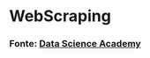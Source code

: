 <h1>WebScraping</h1>
<h3>Fonte: <a href="https://www.datascienceacademy.com.br/">Data Science Academy</a></>
